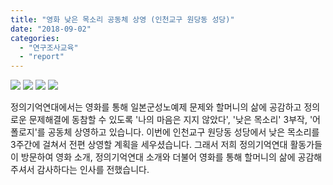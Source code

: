 ```yaml
---
title: "영화 낮은 목소리 공동체 상영 (인천교구 원당동 성당)"
date: "2018-09-02"
categories: 
  - "연구조사교육"
  - "report"
---
```


[![](https://justicefund.cafe24.com/kr/wp-content/uploads/2018/09/IMG_0110-e1535988644179.jpg)](https://justicefund.cafe24.com/kr/wp-content/uploads/2018/09/IMG_0110-e1535988644179.jpg) [![](https://justicefund.cafe24.com/kr/wp-content/uploads/2018/09/IMG_0115-e1535988663291.jpg)](https://justicefund.cafe24.com/kr/wp-content/uploads/2018/09/IMG_0115-e1535988663291.jpg) [![](https://justicefund.cafe24.com/kr/wp-content/uploads/2018/09/IMG_0119-e1535988679669.jpg)](https://justicefund.cafe24.com/kr/wp-content/uploads/2018/09/IMG_0119-e1535988679669.jpg) [![](https://justicefund.cafe24.com/kr/wp-content/uploads/2018/09/IMG_0120-e1535988696876.jpg)](https://justicefund.cafe24.com/kr/wp-content/uploads/2018/09/IMG_0120-e1535988696876.jpg)

정의기억연대에서는 영화를 통해 일본군성노예제 문제와 할머니의 삶에 공감하고 정의로운 문제해결에 동참할 수 있도록 '나의 마음은 지지 않았다', '낮은 목소리' 3부작, '어폴로지'를 공동체 상영하고 있습니다. 이번에 인천교구 원당동 성당에서 낮은 목소리를 3주간에 걸쳐서 전편 상영할 계획을 세우셨습니다. 그래서 저희 정의기억연대 활동가들이 방문하여 영화 소개, 정의기억연대 소개와 더불어 영화를 통해 할머니의 삶에 공감해주셔서 감사하다는 인사를 전했습니다.
